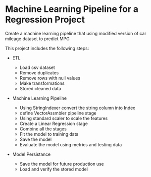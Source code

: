 # Machine Learning Pipeline for a Regression Project

Create  a machine learning pipeline that using modified version of car mileage dataset to predict MPG

This project includes the following steps:

- ETL

    - Load csv dataset 
    - Remove duplicates 
    - Remove rows with null values 
    - Make transformations 
    - Stored cleaned data 

- Machine Learning Pipeline 

    - Using StringIndexer convert the string column into Index 
    - define VectorAssmbler pipeline stage 
    - Using standard scaler to scale the features
    - Create a Linear Regression stage 
    - Combine all the stages
    - Fit the model to training data 
    - Save the model 
    - Evaluate the model using metrics and testing data 

- Model Persistance 

    - Save the model for future production use 
    - Load and verify the stored model

